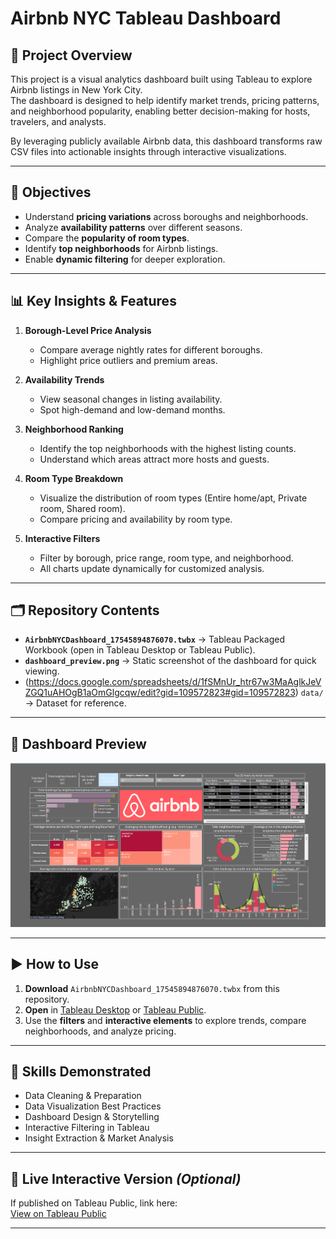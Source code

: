 # Airbnb NYC Tableau Dashboard

## 📌 Project Overview
This project is a visual analytics dashboard built using Tableau to explore Airbnb listings in New York City.  
The dashboard is designed to help identify market trends, pricing patterns, and neighborhood popularity, enabling better decision-making for hosts, travelers, and analysts.

By leveraging publicly available Airbnb data, this dashboard transforms raw CSV files into actionable insights through interactive visualizations.

---

## 🎯 Objectives
- Understand **pricing variations** across boroughs and neighborhoods.
- Analyze **availability patterns** over different seasons.
- Compare the **popularity of room types**.
- Identify **top neighborhoods** for Airbnb listings.
- Enable **dynamic filtering** for deeper exploration.

---

## 📊 Key Insights & Features
1. **Borough-Level Price Analysis**  
   - Compare average nightly rates for different boroughs.
   - Highlight price outliers and premium areas.

2. **Availability Trends**  
   - View seasonal changes in listing availability.
   - Spot high-demand and low-demand months.

3. **Neighborhood Ranking**  
   - Identify the top neighborhoods with the highest listing counts.
   - Understand which areas attract more hosts and guests.

4. **Room Type Breakdown**  
   - Visualize the distribution of room types (Entire home/apt, Private room, Shared room).
   - Compare pricing and availability by room type.

5. **Interactive Filters**  
   - Filter by borough, price range, room type, and neighborhood.
   - All charts update dynamically for customized analysis.

---

## 🗂️ Repository Contents
- **`AirbnbNYCDashboard_17545894876070.twbx`** → Tableau Packaged Workbook (open in Tableau Desktop or Tableau Public).  
- **`dashboard_preview.png`** → Static screenshot of the dashboard for quick viewing.  
- (https://docs.google.com/spreadsheets/d/1fSMnUr_htr67w3MaAglkJeVZGQ1uAHOgB1aOmGlgcqw/edit?gid=109572823#gid=109572823) `data/` → Dataset for reference.  

---

## 📸 Dashboard Preview
![Dashboard Preview](https://github.com/SaiDeepak11081/airbnb-nyc-tableau-dashboard/blob/main/dashboard%20preview.png)

---

## ▶️ How to Use
1. **Download** `AirbnbNYCDashboard_17545894876070.twbx` from this repository.  
2. **Open** in [Tableau Desktop](https://www.tableau.com/products/desktop) or [Tableau Public](https://public.tableau.com/).  
3. Use the **filters** and **interactive elements** to explore trends, compare neighborhoods, and analyze pricing.

---


## 🚀 Skills Demonstrated
- Data Cleaning & Preparation
- Data Visualization Best Practices
- Dashboard Design & Storytelling
- Interactive Filtering in Tableau
- Insight Extraction & Market Analysis

---

## 🔗 Live Interactive Version *(Optional)*
If published on Tableau Public, link here:  
[View on Tableau Public](https://public.tableau.com/app/profile/sai.deepak3232/viz/AirbnbNYCDashboard_17545894876070/Dashboard1)

---




